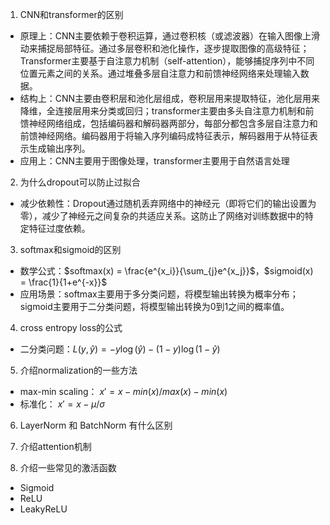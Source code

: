 1. CNN和transformer的区别  
- 原理上：CNN主要依赖于卷积运算，通过卷积核（或滤波器）在输入图像上滑动来捕捉局部特征。通过多层卷积和池化操作，逐步提取图像的高级特征；Transformer主要基于自注意力机制（self-attention），能够捕捉序列中不同位置元素之间的关系。通过堆叠多层自注意力和前馈神经网络来处理输入数据。
- 结构上：CNN主要由卷积层和池化层组成，卷积层用来提取特征，池化层用来降维，全连接层用来分类或回归；transformer主要由多头自注意力机制和前馈神经网络组成，包括编码器和解码器两部分，每部分都包含多层自注意力和前馈神经网络。编码器用于将输入序列编码成特征表示，解码器用于从特征表示生成输出序列。
- 应用上：CNN主要用于图像处理，transformer主要用于自然语言处理
2. 为什么dropout可以防止过拟合  
- 减少依赖性：Dropout通过随机丢弃网络中的神经元（即将它们的输出设置为零），减少了神经元之间复杂的共适应关系。这防止了网络对训练数据中的特定特征过度依赖。
3. softmax和sigmoid的区别
- 数学公式：$softmax(x) = \frac{e^{x_i}}{\sum_{j}e^{x_j}}$，$sigmoid(x) = \frac{1}{1+e^{-x}}$
- 应用场景：softmax主要用于多分类问题，将模型输出转换为概率分布；sigmoid主要用于二分类问题，将模型输出转换为0到1之间的概率值。
4. cross entropy loss的公式
- 二分类问题：$L(y, \hat{y}) = -y\log(\hat{y}) - (1-y)\log(1-\hat{y})$
5. 介绍normalization的一些方法
- max-min scaling： $x' = x - min(x) / max(x)-min(x)$
- 标准化： $x' = x - \mu / \sigma$
6. LayerNorm 和 BatchNorm 有什么区别

7. 介绍attention机制
8. 介绍一些常见的激活函数  
- Sigmoid
- ReLU
- LeakyReLU